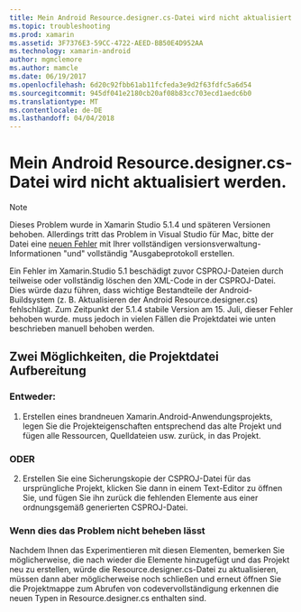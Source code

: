 ```yaml
---
title: Mein Android Resource.designer.cs-Datei wird nicht aktualisiert werden.
ms.topic: troubleshooting
ms.prod: xamarin
ms.assetid: 3F7376E3-59CC-4722-AEED-BB50E4D952AA
ms.technology: xamarin-android
author: mgmclemore
ms.author: mamcle
ms.date: 06/19/2017
ms.openlocfilehash: 6d20c92fbb61ab11fcfeda3e9d2f63fdfc5a6d54
ms.sourcegitcommit: 945df041e2180cb20af08b83cc703ecd1aedc6b0
ms.translationtype: MT
ms.contentlocale: de-DE
ms.lasthandoff: 04/04/2018
---
```

# <a name="my-android-resourcedesignercs-file-will-not-update"></a>Mein Android Resource.designer.cs-Datei wird nicht aktualisiert werden.

> [!NOTE]
> Dieses Problem wurde in Xamarin Studio 5.1.4 und späteren Versionen behoben. Allerdings tritt das Problem in Visual Studio für Mac, bitte der Datei eine [neuen Fehler](~/cross-platform/troubleshooting/questions/howto-file-bug.md) mit Ihrer vollständigen versionsverwaltung-Informationen "und" vollständig "Ausgabeprotokoll erstellen.

Ein Fehler im Xamarin.Studio 5.1 beschädigt zuvor CSPROJ-Dateien durch teilweise oder vollständig löschen den XML-Code in der CSPROJ-Datei. Dies würde dazu führen, dass wichtige Bestandteile der Android-Buildsystem (z. B. Aktualisieren der Android Resource.designer.cs) fehlschlägt. Zum Zeitpunkt der 5.1.4 stabile Version am 15. Juli, dieser Fehler behoben wurde. muss jedoch in vielen Fällen die Projektdatei wie unten beschrieben manuell behoben werden.


## <a name="two-possible-approaches-to-fixing-up-the-project-file"></a>Zwei Möglichkeiten, die Projektdatei Aufbereitung

### <a name="either"></a>Entweder:

1) Erstellen eines brandneuen Xamarin.Android-Anwendungsprojekts, legen Sie die Projekteigenschaften entsprechend das alte Projekt und fügen alle Ressourcen, Quelldateien usw. zurück, in das Projekt.

### <a name="or"></a>ODER

2) Erstellen Sie eine Sicherungskopie der CSPROJ-Datei für das ursprüngliche Projekt, klicken Sie dann in einem Text-Editor zu öffnen Sie, und fügen Sie ihn zurück die fehlenden Elemente aus einer ordnungsgemäß generierten CSPROJ-Datei.

### <a name="if-this-does-not-solve-the-problem"></a>Wenn dies das Problem nicht beheben lässt

Nachdem Ihnen das Experimentieren mit diesen Elementen, bemerken Sie möglicherweise, die nach wieder die Elemente hinzugefügt und das Projekt neu zu erstellen, würde die Resource.designer.cs-Datei zu aktualisieren, müssen dann aber möglicherweise noch schließen und erneut öffnen Sie die Projektmappe zum Abrufen von codevervollständigung erkennen die neuen Typen in Resource.designer.cs enthalten sind. 
